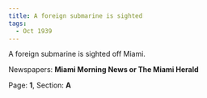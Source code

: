 ```yaml
---  
title: A foreign submarine is sighted  
tags:  
  - Oct 1939  
---  
```

  
A foreign submarine is sighted off Miami.  
  
Newspapers: **Miami Morning News or The Miami Herald**  
  
Page: **1**, Section: **A** 
